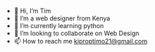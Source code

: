 - 👋 Hi, I’m Tim
- 👀 I’m a web designer from Kenya
- 🌱 I’m currently learning python
- 💞️ I’m looking to collaborate on Web Design
- 📫 How to reach me kiproptimo21@gmail.com

<!---
Korirtimo/Korirtimo is a ✨ special ✨ repository because its `README.md` (this file) appears on your GitHub profile.
You can click the Preview link to take a look at your changes.
--->
